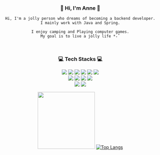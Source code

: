 <div align="center">

 ### 🦦 Hi, I'm Anne 🦦
  ```
  Hi, I'm a jolly person who dreams of becoming a backend developer.
  I mainly work with Java and Spring.

  I enjoy camping and Playing computer games.
  My goal is to live a jolly life *₊˚
  ```
 
 <br>
 
 ### 💻 Tech Stacks 💻
  <img src="https://img.shields.io/badge/Java-CC9900?style=flat-square&logo=java&logoColor=white"/>
  <img src="https://img.shields.io/badge/Python-3776AB?style=flat-square&logo=Python&logoColor=white"/>
  <img src="https://img.shields.io/badge/HTML-E34F26?style=flat-square&logo=HTML5&logoColor=white"/>
  <img src="https://img.shields.io/badge/CSS-1572B6?style=flat-square&logo=CSS3&logoColor=white"/>
  <img src="https://img.shields.io/badge/JavaScript-F7DF1E?style=flat-square&logo=JavaScript&logoColor=black"/>
  <img src="https://img.shields.io/badge/Bootstrap-7952B3?style=flat-square&logo=Bootstrap&logoColor=white"/> 
  
  <br>

  <img src="https://img.shields.io/badge/Spring-6DB33F?style=flat-square&logo=Spring&logoColor=white"/>
  <img src="https://img.shields.io/badge/springboot-6DB33F?style=flat-square&logo=springboot&logoColor=white">
  <img src="https://img.shields.io/badge/MySQL-4479A1?style=flat-square&logo=MySQL&logoColor=white"/>
  <img src="https://img.shields.io/badge/MariaDB-003545?style=flat-square&logo=MariaDB&logoColor=white"/> </br>
  <img src="https://img.shields.io/badge/Git-F05032?style=flat-square&logo=Git&logoColor=white"/>
  <img src="https://img.shields.io/badge/GitHub-181717?style=flat-square&logo=GitHub&logoColor=white"/> 
  
  <br>

  <img height="180em" src="https://github-readme-stats.vercel.app/api?username=jolly-n&show_icons=true&count_private=true&theme=codeSTACKr"/> [![Top Langs](https://github-readme-stats.vercel.app/api/top-langs/?username=jolly-n&layout=compact&theme=codeSTACKr)](https://github.com/jolly-n/github-readme-stats)

</div>


<!--
**jolly-n/jolly-n** is a ✨ _special_ ✨ repository because its `README.md` (this file) appears on your GitHub profile.

Here are some ideas to get you started:

- 🔭 I’m currently working on ...
- 🌱 I’m currently learning ...
- 👯 I’m looking to collaborate on ...
- 🤔 I’m looking for help with ...
- 💬 Ask me about ...
- 📫 How to reach me: ...
- 😄 Pronouns: ...
- ⚡ Fun fact: ...
-->
